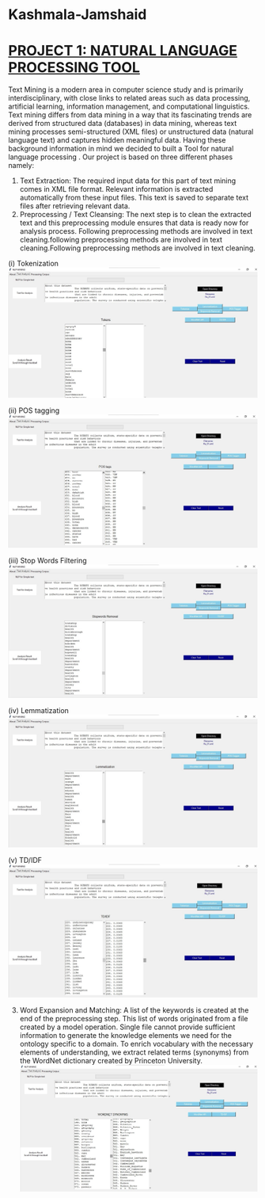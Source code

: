 <h1>Kashmala-Jamshaid</h1>

# [PROJECT 1: NATURAL LANGUAGE PROCESSING TOOL](https://github.com/KashmalaJamshaid/NLP_TKINTER_GUI_USING_PYCHARM)

Text Mining is a modern area in computer science study and is primarily interdisciplinary, with close links to related areas such as data processing, artificial learning, information management, and computational linguistics. Text mining differs from data mining in a way that its fascinating trends are derived from structured data (databases) in data mining, whereas text mining processes semi-structured (XML files) or unstructured data (natural language text) and captures hidden meaningful data. Having these background information in mind we decided to built a Tool for natural language processing . Our project is based on three different phases namely:
1.	Text Extraction: The required input data for this part of text mining comes in XML file format. Relevant information is extracted automatically from these input files. This text is saved to separate text files after retrieving relevant data.
2.	Preprocessing / Text Cleansing: The next step is to clean the extracted text and this preprocessing module ensures that data is ready now for analysis process. Following preprocessing methods are involved in text cleaning.following preprocessing methods are involved in text cleaning.Following preprocessing methods are involved in text cleaning.

(i)	Tokenization
![](/images/Tokenization.jpg) 

(ii)	POS tagging
![](/images/POS_tagger.jpg)

(iii)	Stop Words Filtering
![](/images/Stopwords_Removal.jpg)

(iv)	Lemmatization
![](/images/Lemmatization.jpg)

(v)	TD/IDF 
![](/images/TDIDF.jpg)

3. Word Expansion and Matching: A list of the keywords is created at the end of the preprocessing step. This list of words originated from a file created by a model operation. Single file cannot provide sufficient information to generate the knowledge elements we need for the ontology specific to a domain. To enrich vocabulary with the necessary elements of understanding, we extract related terms (synonyms) from the WordNet dictionary created by Princeton University. 
![](/images/WordNet.jpg)
